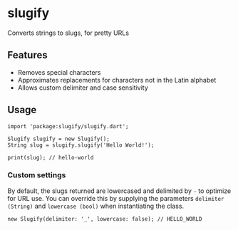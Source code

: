 # slugify

Converts strings to slugs, for pretty URLs

## Features

* Removes special characters
* Approximates replacements for characters not in the Latin alphabet
* Allows custom delimiter and case sensitivity

## Usage

    import 'package:slugify/slugify.dart';

    Slugify slugify = new Slugify();
    String slug = slugify.slugify('Hello World!');

    print(slug); // hello-world

### Custom settings

By default, the slugs returned are lowercased and delimited by `-` to optimize for URL use. You can override this by supplying the parameters `delimiter (String)` and `lowercase (bool)` when instantiating the class.

    new Slugify(delimiter: '_', lowercase: false); // HELLO_WORLD
